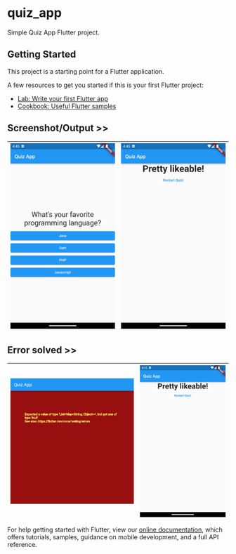 # quiz_app

Simple Quiz App Flutter project.

## Getting Started

This project is a starting point for a Flutter application.

A few resources to get you started if this is your first Flutter project:

- [Lab: Write your first Flutter app](https://flutter.dev/docs/get-started/codelab)
- [Cookbook: Useful Flutter samples](https://flutter.dev/docs/cookbook)

## Screenshot/Output >>
| ![](screenshot/quiz_app_ss_01.png) |  ![](screenshot/quiz_app_ss_02.png) |
| ------------ | ------------ |

## Error solved >>
| ![](screenshot/flutter_01.png) |  ![](screenshot/quiz_app_ss_02.png) |
| ------------ | ------------ |

For help getting started with Flutter, view our
[online documentation](https://flutter.dev/docs), which offers tutorials,
samples, guidance on mobile development, and a full API reference.
